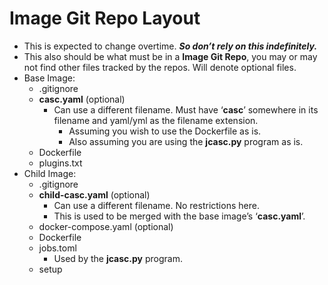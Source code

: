 # Image Git Repo Layout

* This is expected to change overtime. ***So don’t rely on this indefinitely.***
* This also should be what must be in a **Image Git Repo**, you may or may not find other files tracked by the repos. Will denote optional files.
* Base Image:
    * .gitignore
    * **casc.yaml** (optional)
        * Can use a different filename. Must have ‘**casc**’ somewhere in its filename and yaml/yml as the filename extension.
            * Assuming you wish to use the Dockerfile as is.
            * Also assuming you are using the **jcasc.py** program as is.
    * Dockerfile
    * plugins.txt
* Child Image:
    * .gitignore
    * **child-casc.yaml** (optional)
        * Can use a different filename. No restrictions here.
        * This is used to be merged with the base image’s ‘**casc.yaml**’.
    * docker-compose.yaml (optional)
    * Dockerfile
    * jobs.toml
        * Used by the **jcasc.py** program.
    * setup
